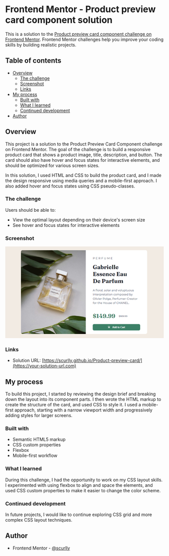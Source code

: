 # Frontend Mentor - Product preview card component solution

This is a solution to the [Product preview card component challenge on Frontend Mentor](https://www.frontendmentor.io/challenges/product-preview-card-component-GO7UmttRfa). Frontend Mentor challenges help you improve your coding skills by building realistic projects. 

## Table of contents

- [Overview](#overview)
  - [The challenge](#the-challenge)
  - [Screenshot](#screenshot)
  - [Links](#links)
- [My process](#my-process)
  - [Built with](#built-with)
  - [What I learned](#what-i-learned)
  - [Continued development](#continued-development)
- [Author](#author)


## Overview
This project is a solution to the Product Preview Card Component challenge on Frontend Mentor. The goal of the challenge is to build a responsive product card that shows a product image, title, description, and button. The card should also have hover and focus states for interactive elements, and should be optimized for various screen sizes.

In this solution, I used HTML and CSS to build the product card, and I made the design responsive using media queries and a mobile-first approach. I also added hover and focus states using CSS pseudo-classes.

### The challenge

Users should be able to:

- View the optimal layout depending on their device's screen size
- See hover and focus states for interactive elements

### Screenshot

![](./images/product_card.png)


### Links

- Solution URL: [https://scurlly.github.io/Product-preview-card/](https://your-solution-url.com)

## My process
To build this project, I started by reviewing the design brief and breaking down the layout into its component parts. I then wrote the HTML markup to create the structure of the card, and used CSS to style it. I used a mobile-first approach, starting with a narrow viewport width and progressively adding styles for larger screens.

### Built with

- Semantic HTML5 markup
- CSS custom properties
- Flexbox
- Mobile-first workflow

### What I learned

During this challenge, I had the opportunity to work on my CSS layout skills. I experimented with using flexbox to align and space the elements, and used CSS custom properties to make it easier to change the color scheme.

### Continued development

In future projects, I would like to continue exploring CSS grid and more complex CSS layout techniques.


## Author

- Frontend Mentor - [@scurlly](https://www.frontendmentor.io/profile/scurlly)

